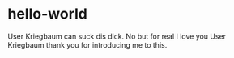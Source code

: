# hello-world
User Kriegbaum can suck dis dick. No but for real I love you User Kriegbaum thank you for introducing me to this.
